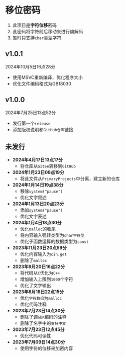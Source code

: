 # 移位密码

1. 此项目是**字符位移**密码
2. 此密码将字符前后移动来进行编解码
3. 暂时只支持```char```类型字符

## v1.0.1

2024年10月5日16点28分

- 使用MSVC重新编译，优化程序大小
- 优化文件编码格式为GB18030

## v1.0.0

2024年7月25日13点52分

- 发行第一个```release```
- 添加版权说明和```GitHub仓库```链接

## 未发行

- **2024年4月17日13点17分**
  - 将仓库从```Gitee```转移到```GitHub```
- **2024年1月23日08点19分**
  - 将此文件从```PrimaryProjects```中分离，建立新的仓库
- **2024年1月14日19点38分**
  - 移除```system("pause")```
  - 优化文字叙述
- **2024年1月13日20点23分**
  - 添加```system("pause")```
  - 优化文字表述
- **2024年1月4日18点30分**
  - 优化```malloc```的收尾
  - 将内容输入强转类型为```char字符型```
  - 优化子函数运算的数据类型为```const```
- **2023年11月23日20点59分**
  - 优化内容输入为```cin.get```
  - 删除了```malloc```
- **2023年9月20日16点22分**
  - 将代码从```C```优化为```C++```
  - 增加输入上限到```1000```个字符
  - 优化了文字输出
- **2023年8月18日22点15分**
  - 优化```字符数组```为```malloc```
  - 优化代码注释
- **2023年7月23日14点30分**
  - 删除了调```GBK```编码的注释
  - 删除了名字中的```支持中文```
- **2023年7月23日12点45分**
  - 优化代码可读性
- **2023年7月09日14点30分**
  - 使用字符的位移来加密内容
